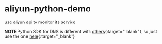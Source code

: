 # aliyun-python-demo
use aliyun api to monitor its service 

**NOTE**
Python SDK for DNS is different with [others](https://help.aliyun.com/document_detail/aliyun-command-line-interface/reference/SDK-list.html){:target="_blank"}, so just use the one [here](http://develop.aliyun.com/api){:target="_blank"}
